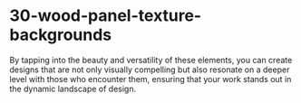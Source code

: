 # 30-wood-panel-texture-backgrounds
 By tapping into the beauty and versatility of these elements, you can create designs that are not only visually compelling but also resonate on a deeper level with those who encounter them, ensuring that your work stands out in the dynamic landscape of design.
